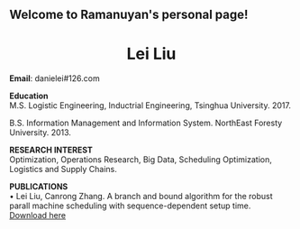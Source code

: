 ## Welcome to Ramanuyan's personal page!
# <center>Lei Liu </center>   

**Email**: danielei#126.com


**Education**   
M.S. Logistic Engineering, Inductrial Engineering, Tsinghua University.   2017.   

B.S. Information Management and Information System. NorthEast Foresty University.  2013.   


**RESEARCH INTEREST**   
Optimization, Operations Research, Big Data, Scheduling Optimization, Logistics and Supply Chains.   

**PUBLICATIONS**    
• Lei Liu, Canrong Zhang. A branch and bound algorithm for the robust parall machine scheduling with sequence-dependent setup time.       
 [Download here](https://arxiv.org/ftp/arxiv/papers/1712/1712.00756.pdf "Download here")


